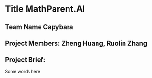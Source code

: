 # Title MathParent.AI
## Team Name Capybara
## Project Members: Zheng Huang, Ruolin Zhang
## Project Brief:  

Some words here 
